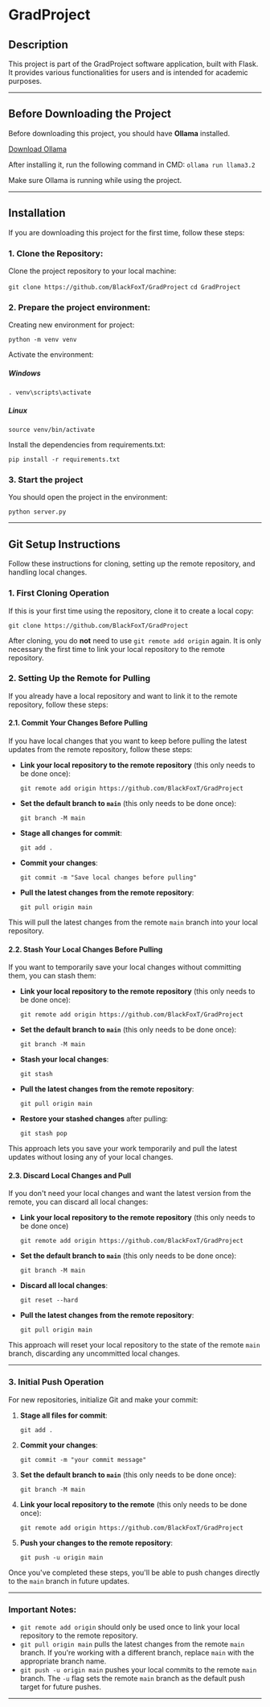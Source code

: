 # GradProject

## Description
This project is part of the GradProject software application, built with Flask. It provides various functionalities for users and is intended for academic purposes.

---

## Before Downloading the Project
Before downloading this project, you should have **Ollama** installed.

[Download Ollama](https://ollama.com/)

After installing it, run the following command in CMD:
`ollama run llama3.2`

Make sure Ollama is running while using the project.

---

## Installation

If you are downloading this project for the first time, follow these steps:

### 1. Clone the Repository:

   Clone the project repository to your local machine:

   `git clone https://github.com/BlackFoxT/GradProject`
   `cd GradProject`

### 2. Prepare the project environment:

   Creating new environment for project:

   `python -m venv venv`

   Activate the environment:

   ##### Windows
   `. venv\scripts\activate`

   ##### Linux
   `source venv/bin/activate`

   Install the dependencies from requirements.txt:

   `pip install -r requirements.txt`

### 3. Start the project

   You should open the project in the environment:

   `python server.py`

---

## Git Setup Instructions

Follow these instructions for cloning, setting up the remote repository, and handling local changes.

### 1. First Cloning Operation

If this is your first time using the repository, clone it to create a local copy:

`git clone https://github.com/BlackFoxT/GradProject`

After cloning, you do **not** need to use `git remote add origin` again. It is only necessary the first time to link your local repository to the remote repository.

### 2. Setting Up the Remote for Pulling

If you already have a local repository and want to link it to the remote repository, follow these steps:

#### 2.1. Commit Your Changes Before Pulling

If you have local changes that you want to keep before pulling the latest updates from the remote repository, follow these steps:

- **Link your local repository to the remote repository** (this only needs to be done once):

  `git remote add origin https://github.com/BlackFoxT/GradProject`

- **Set the default branch to `main`** (this only needs to be done once):

  `git branch -M main`

- **Stage all changes for commit**:

  `git add .`

- **Commit your changes**:

  `git commit -m "Save local changes before pulling"`

- **Pull the latest changes from the remote repository**:

  `git pull origin main`

This will pull the latest changes from the remote `main` branch into your local repository.

#### 2.2. Stash Your Local Changes Before Pulling

If you want to temporarily save your local changes without committing them, you can stash them:

- **Link your local repository to the remote repository** (this only needs to be done once):

  `git remote add origin https://github.com/BlackFoxT/GradProject`

- **Set the default branch to `main`** (this only needs to be done once):

  `git branch -M main`

- **Stash your local changes**:

  `git stash`

- **Pull the latest changes from the remote repository**:

  `git pull origin main`

- **Restore your stashed changes** after pulling:

  `git stash pop`

This approach lets you save your work temporarily and pull the latest updates without losing any of your local changes.

#### 2.3. Discard Local Changes and Pull

If you don't need your local changes and want the latest version from the remote, you can discard all local changes:

- **Link your local repository to the remote repository** (this only needs to be done once)

  `git remote add origin https://github.com/BlackFoxT/GradProject`

- **Set the default branch to `main`** (this only needs to be done once):

  `git branch -M main`

- **Discard all local changes**:

  `git reset --hard`

- **Pull the latest changes from the remote repository**:

  `git pull origin main`

This approach will reset your local repository to the state of the remote `main` branch, discarding any uncommitted local changes.

---

### 3. Initial Push Operation

For new repositories, initialize Git and make your commit:

1. **Stage all files for commit**:

   `git add .`

2. **Commit your changes**:

   `git commit -m "your commit message"`

3. **Set the default branch to `main`** (this only needs to be done once):

   `git branch -M main`

4. **Link your local repository to the remote** (this only needs to be done once):

   `git remote add origin https://github.com/BlackFoxT/GradProject`

5. **Push your changes to the remote repository**:

   `git push -u origin main`

Once you've completed these steps, you'll be able to push changes directly to the `main` branch in future updates.

---

### Important Notes:

- `git remote add origin` should only be used once to link your local repository to the remote repository.
- `git pull origin main` pulls the latest changes from the remote `main` branch. If you're working with a different branch, replace `main` with the appropriate branch name.
- `git push -u origin main` pushes your local commits to the remote `main` branch. The `-u` flag sets the remote `main` branch as the default push target for future pushes.

---
